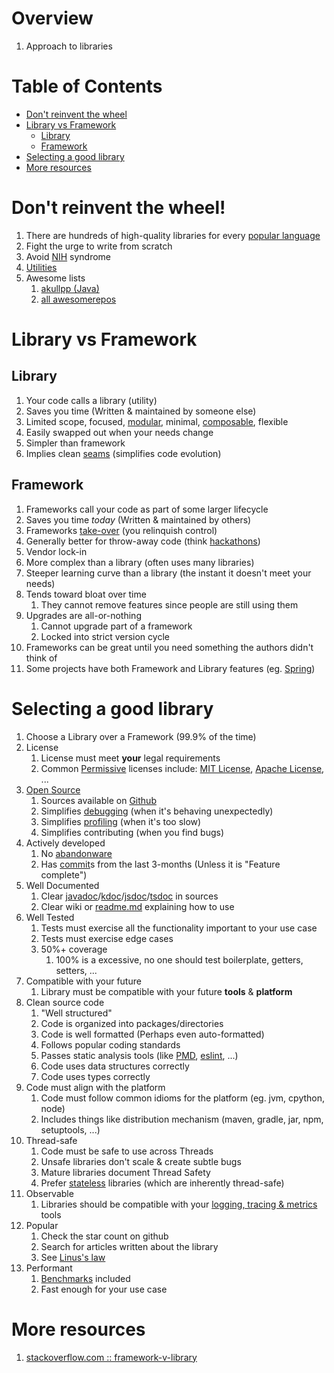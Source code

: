 # Overview
1. Approach to libraries


# Table of Contents
- [Don't reinvent the wheel](#don-t-reinvent-the-wheel-)
- [Library vs Framework](#library-vs-framework)
  * [Library](#library)
  * [Framework](#framework)
- [Selecting a good library](#selecting-a-good-library)
- [More resources](#more-resources)


# Don't reinvent the wheel!
1. There are hundreds of high-quality libraries for every [popular language](https://www.tiobe.com/tiobe-index/)
1. Fight the urge to write from scratch
1. Avoid [NIH](https://en.wikipedia.org/wiki/Not_invented_here) syndrome
1. [Utilities](../java/classes.utility.md)
1. Awesome lists
    1. [akullpp (Java)](https://github.com/akullpp/awesome-java)
    1. [all awesomerepos](https://awesomerepos.io/)


# Library vs Framework
## Library
1. Your code calls a library (utility)
1. Saves you time (Written & maintained by someone else)
1. Limited scope, focused, [modular](https://en.wikipedia.org/wiki/Modular_programming), minimal, [composable](https://en.wikipedia.org/wiki/Composability), flexible
1. Easily swapped out when your needs change
1. Simpler than framework
1. Implies clean [seams](https://biratkirat.medium.com/working-effectively-with-legacy-code-changing-software-part-1-chapter-4-b997b78fc0a2) (simplifies code evolution)


## Framework
1. Frameworks call your code as part of some larger lifecycle
1. Saves you time *today* (Written & maintained by others)
1. Frameworks [take-over](https://martinfowler.com/bliki/InversionOfControl.html) (you relinquish control)
1. Generally better for throw-away code (think [hackathons](https://en.wikipedia.org/wiki/Hackathon))
1. Vendor lock-in
1. More complex than a library (often uses many libraries)
1. Steeper learning curve than a library (the instant it doesn't meet your needs)
1. Tends toward bloat over time
    1. They cannot remove features since people are still using them
1. Upgrades are all-or-nothing
    1. Cannot upgrade part of a framework
    1. Locked into strict version cycle
1. Frameworks can be great until you need something the authors didn't think of
1. Some projects have both Framework and Library features (eg. [Spring](https://github.com/spring-projects/spring-framework))


# Selecting a good library
1. Choose a Library over a Framework (99.9% of the time)
1. License
    1. License must meet **your** legal requirements
    1. Common [Permissive](https://en.wikipedia.org/wiki/Permissive_software_license) licenses include: [MIT License](https://choosealicense.com/licenses/mit/), [Apache License](https://choosealicense.com/licenses/apache-2.0/), ...
1. [Open Source](https://opensource.org/osd)
    1. Sources available on [Github](https://github.com/)
    1. Simplifies [debugging](https://en.wikipedia.org/wiki/Debugging) (when it's behaving unexpectedly)
    1. Simplifies [profiling](https://en.wikipedia.org/wiki/Profiling_(computer_programming)) (when it's too slow)
    1. Simplifies contributing (when you find bugs)
1. Actively developed
    1. No [abandonware](https://en.wikipedia.org/wiki/Abandonware)
    1. Has [commit](https://www.atlassian.com/git/tutorials/saving-changes/git-commit)s from the last 3-months (Unless it is "Feature complete")
1. Well Documented
    1. Clear [javadoc](https://en.wikipedia.org/wiki/Javadoc)/[kdoc](https://kotlinlang.org/docs/kotlin-doc.html)/[jsdoc](https://jsdoc.app/)/[tsdoc](https://tsdoc.org/) in sources
    1. Clear wiki or [readme.md](https://docs.github.com/en/get-started/writing-on-github/getting-started-with-writing-and-formatting-on-github/basic-writing-and-formatting-syntax) explaining how to use
1. Well Tested
    1. Tests must exercise all the functionality important to your use case
    1. Tests must exercise edge cases
    1. 50%+ coverage
        1. 100% is a excessive, no one should test boilerplate, getters, setters, ...
1. Compatible with your future
    1. Library must be compatible with your future **tools** & **platform**
1. Clean source code
    1. "Well structured"
    1. Code is organized into packages/directories
    1. Code is well formatted (Perhaps even auto-formatted)
    1. Follows popular coding standards
    1. Passes static analysis tools (like [PMD](https://pmd.github.io/), [eslint](https://eslint.org/), ...)
    1. Code uses data structures correctly
    1. Code uses types correctly
1. Code must align with the platform
    1. Code must follow common idioms for the platform (eg. jvm, cpython, node)
    1. Includes things like distribution mechanism (maven, gradle, jar, npm, setuptools, ...)
1. Thread-safe
    1. Code must be safe to use across Threads
    1. Unsafe libraries don't scale & create subtle bugs
    1. Mature libraries document Thread Safety
    1. Prefer [stateless](https://www.redhat.com/en/topics/cloud-native-apps/stateful-vs-stateless) libraries (which are inherently thread-safe)
1. Observable
    1. Libraries should be compatible with your [logging, tracing & metrics](https://www.oreilly.com/library/view/distributed-systems-observability/9781492033431/ch04.html) tools
1. Popular
    1. Check the star count on github
    1. Search for articles written about the library
    1. See [Linus's law](https://en.wikipedia.org/wiki/Linus%27s_law)
1. Performant
    1. [Benchmarks](https://en.wikipedia.org/wiki/Benchmark_(computing)) included
    1. Fast enough for your use case


# More resources
1. [stackoverflow.com :: framework-v-library](https://stackoverflow.com/questions/148747/what-is-the-difference-between-a-framework-and-a-library)
